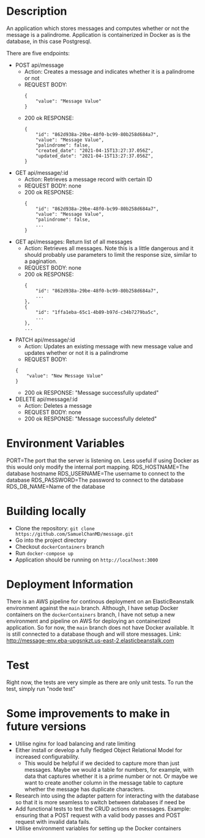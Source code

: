 # Description

An application which stores messages and computes whether or not the message is a palindrome. Application is containerized in Docker as is the database, in this case Postgresql.

There are five endpoints:
- POST api/message
    - Action: Creates a message and indicates whether it is a palindrome or not
    - REQUEST BODY:
        ```
        {
            "value": "Message Value"
        }
        ```
    - 200 ok RESPONSE:
        ```
        {
            "id": "862d938a-29be-48f0-bc99-80b258d684a7",
            "value": "Message Value",
            "palindrome": false,
            "created_date": "2021-04-15T13:27:37.056Z",
            "updated_date": "2021-04-15T13:27:37.056Z",
        }
        ```
- GET api/message/:id
    - Action: Retrieves a message record with certain ID
    - REQUEST BODY: none
    - 200 ok RESPONSE:
        ```
        {
            "id": "862d938a-29be-48f0-bc99-80b258d684a7",
            "value": "Message Value",
            "palindrome": false,
            ...
        }
        ```
- GET api/messages: Return list of all messages
    - Action: Retrieves all messages. Note this is a little dangerous and it should probably use parameters to limit the response size, similar to a pagination.
    - REQUEST BODY: none
    - 200 ok RESPONSE:
        ```
        {
            "id": "862d938a-29be-48f0-bc99-80b258d684a7",
            ...
        },
        {
            "id": "1ffa1eba-65c1-4b89-b97d-c34b7279ba5c",
            ...
        },
        ...
        ```
- PATCH api/message/:id
    - Action: Updates an existing message with new message value and updates whether or not it is a palindrome
    - REQUEST BODY:
    ```
    {
        "value": "New Message Value"
    }
    ```
    - 200 ok RESPONSE: "Message successfully updated"
- DELETE api/message/:id
    - Action: Deletes a message
    - REQUEST BODY: none
    - 200 ok RESPONSE: "Message successfully deleted"

# Environment Variables
PORT=The port that the server is listening on. Less useful if using Docker as this would only modify the internal port mapping.
RDS_HOSTNAME=The database hostname
RDS_USERNAME=The username to connect to the database
RDS_PASSWORD=The password to connect to the database
RDS_DB_NAME=Name of the database

# Building locally
- Clone the repository: `git clone https://github.com/SamuelChanMD/message.git`
- Go into the project directory
- Checkout `dockerContainers` branch
- Run `docker-compose up`
- Application should be running on `http://localhost:3000`

# Deployment Information
There is an AWS pipeline for continous deployment on an ElasticBeanstalk environment against the  `main` branch. Although, I have setup Docker containers on the `dockerContainers` branch, I have not setup a new environment and pipeline on AWS for deploying an containerized application. So for now, the `main` branch does not have Docker available. It is still connected to a database though and will store messages.
Link: http://message-env.eba-upgsnkzt.us-east-2.elasticbeanstalk.com

# Test
Right now, the tests are very simple as there are only unit tests. To run the test, simply run "node test"

# Some improvements to make in future versions
- Utilise nginx for load balancing and rate limiting
- Either install or develop a fully fledged Object Relational Model for increased configurability.
    - This would be helpful if we decided to capture more than just messages. Maybe we would a table for numbers, for example, with data that captures whether it is a prime number or not. Or maybe we want to create another column in the message table to capture whether the message has duplicate characters.
- Research into using the adapter pattern for interacting with the database so that it is more seamless to switch between databases if need be
- Add functional tests to test the CRUD actions on messages. Example: ensuring that a POST request with a valid body passes and POST request with invalid data fails.
- Utilise environment variables for setting up the Docker containers